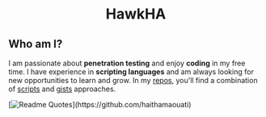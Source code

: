 <h1 align="center">HawkHA</h1>

## Who am I?
I am passionate about **penetration testing** and enjoy **coding** in my free time. I have experience in **scripting languages** and am always looking for new opportunities to learn and grow. In my [repos](https://github.com/haithamaouati?tab=repositories), you'll find a combination of [scripts](https://github.com/haithamaouati?tab=repositories) and [gists](https://gist.github.com/haithamaouati) approaches.

[![Readme Quotes](https://quotes-github-readme.vercel.app/api?type=vertical&theme=light&quote=Be%20constant%20amid%20sea%20of%20varibales.)](https://github.com/haithamaouati)
